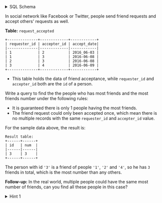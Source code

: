 <details>
<summary> SQL Schema</summary>

```sql
DROP TABLE IF EXISTS request_accepted;

CREATE TABLE IF NOT EXISTS
  request_accepted (requester_id INT NOT NULL, accepter_id INT NULL, accept_date DATE NULL);

INSERT INTO
  request_accepted (requester_id, accepter_id, accept_date)
VALUES
  ('1', '2', '2016/06/03'),
  ('1', '3', '2016/06/08'),
  ('2', '3', '2016/06/08'),
  ('3', '4', '2016/06/09');
```

</details>

In social network like Facebook or Twitter, people send friend requests and accept others' requests as well.

**Table:** `request_accepted`

```
+--------------+-------------+------------+
| requester_id | accepter_id | accept_date|
|--------------|-------------|------------|
| 1            | 2           | 2016_06-03 |
| 1            | 3           | 2016-06-08 |
| 2            | 3           | 2016-06-08 |
| 3            | 4           | 2016-06-09 |
+--------------+-------------+------------+
```

- This table holds the data of friend acceptance, while `requester_id` and `accepter_id` both are the `id` of a person.

Write a query to find the the people who has most friends and the most friends number under the following rules:

- It is guaranteed there is only 1 people having the most friends.
- The friend request could only been accepted once, which mean there is no multiple records with the same `requester_id` and `accepter_id` value.

For the sample data above, the result is:

```
Result table:
+------+------+
| id   | num  |
|------|------|
| 3    | 3    |
+------+------+
```

The person with id `'3'` is a friend of people `'1'`, `'2'` and `'4'`, so he has `3` friends in total, which is the most number than any others.

**Follow-up:** In the real world, multiple people could have the same most number of friends, can you find all these people in this case?

<details>
<summary> Hint 1</summary>

Being friends is bidirectional. If you accept someone's adding friend request, both you and the other person will have one more friend.

</details>